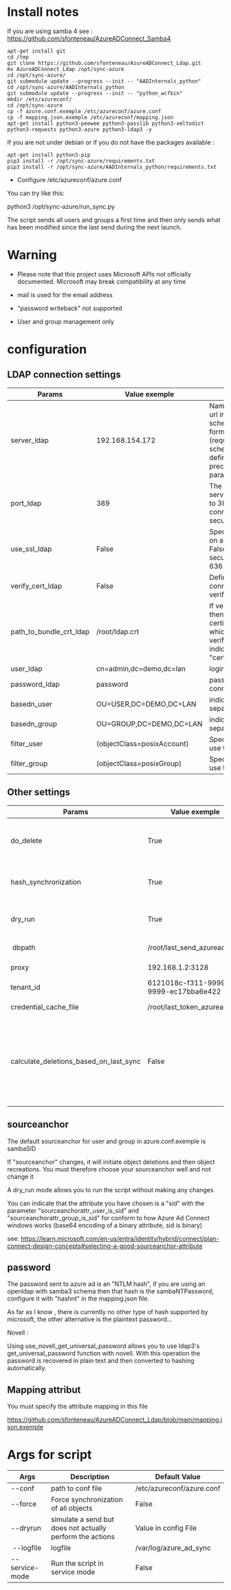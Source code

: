 Install notes
==============

If you are using samba 4 see : https://github.com/sfonteneau/AzureADConnect_Samba4

```
apt-get install git
cd /tmp
git clone https://github.com/sfonteneau/AzureADConnect_Ldap.git
mv AzureADConnect_Ldap /opt/sync-azure
cd /opt/sync-azure/
git submodule update --progress --init -- "AADInternals_python"
cd /opt/sync-azure/AADInternals_python
git submodule update --progress --init -- "python_wcfbin"
mkdir /etc/azureconf/
cd /opt/sync-azure
cp -f azure.conf.exemple /etc/azureconf/azure.conf
cp -f mapping.json.exemple /etc/azureconf/mapping.json
apt-get install python3-peewee python3-passlib python3-xmltodict python3-requests python3-azure python3-ldap3 -y
```


If you are not under debian or if you do not have the packages available :

```
apt-get install python3-pip
pip3 install -r /opt/sync-azure/requirements.txt
pip3 install -r /opt/sync-azure/AADInternals_python/requirements.txt
```

 - Configure /etc/azureconf/azure.conf
   
You can try like this:

python3 /opt/sync-azure/run_sync.py

The script sends all users and groups a first time and then only sends what has been modified since the last send during the next launch.

Warning
========

* Please note that this project uses Microsoft APIs not officially documented. Microsoft may break compatibility at any time

* mail is used for the email address

* "password writeback" not supported

* User and group management only




configuration
========================

LDAP connection settings
-------------------------------

| Params                  | Value exemple              | Description                                                                                                                                                                                          |
| ----------------------- | -------------------------- | ---------------------------------------------------------------------------------------------------------------------------------------------------------------------------------------------------- |
| server_ldap             | 192.168.154.172            | Name or ip or the complete url in the scheme://hostname:hostport format of the server (required) - port and scheme (ldap or ldaps) defined here have precedence over the parameters port and use_ssl |
| port_ldap               | 389                        | The port where the DSA server is listening (defaults to 389, for a cleartext connection, 636 for a secured connection)                                                                               |
| use_ssl_ldap            | False                      | Specifies if the connection is on a secure port (defaults to False). When True the secure port is usually set to 636                                                                                 |
| verify_cert_ldap        | False                      | Defined if the ldap ssl/tls connection should be verified and validated                                                                                                                              |
| path_to_bundle_crt_ldap | /root/ldap.crt             | If verify_cert_ldap is True then you must define a certificate bundle path with which the connection will be verified, "lib_python_certifi" indicates to check with the "certifi" library            |     
| user_ldap               | cn=admin,dc=demo,dc=lan    | login for ldap connection                                                                                                                                                                            |
| password_ldap           | password                   | password for ldap connection                                                                                                                                                                         |
| basedn_user             | OU=USER,DC=DEMO,DC=LAN     | indicate several bases dn , separate them with \|                                                                                                                                                    |                            
| basedn_group            | OU=GROUP,DC=DEMO,DC=LAN    | indicate several bases dn , separate them with \|                                                                                                                                                    |     
| filter_user             | (objectClass=posixAccount) | Specifies the ldap filter to use to find users                                                                                                                                                       |
| filter_group            | (objectClass=posixGroup)   | Specifies the ldap filter to use to find groups                                                                                                                                                      |


Other settings
-------------------------------

| Params                                 | Value exemple                        | Description                                                                                                                                                                           |
| -------------------------------------- | ------------------------------------ | ------------------------------------------------------------------------------------------------------------------------------------------------------------------------------------- |
| do_delete                              | True                                 | defined if objects found online on Azure and not present locally must be deleted.                                                                                                     |
| hash_synchronization                   | True                                 | hash_synchronization set whether passwords should be synchronized.                                                                                                                    |
| dry_run                                | True                                 | he script will display the actions but will not perform the action                                                                                                                    |
| dbpath                                 | /root/last_send_azuread.db           | the last data sent is stored there.                                                                                                                                                   |
| proxy                                  | 192.168.1.2:3128                     | define the proxy to use                                                                                                                                                               |
| tenant_id                              | 6121018c-f311-9999-9999-ec17bba6e422 | indicate the tenant_id here                                                                                                                                                           |
| credential_cache_file                  | /root/last_token_azuread.json        | indicates the path to the credentials cache                                                                                                                                           |
| calculate_deletions_based_on_last_sync | False                                | allows you not to retrieve the list of users and groups from Azure, thereby limiting the number of requests to Azure , Can only be triggered after a first successful synchronization |

sourceanchor
-----------------------------

The default sourceanchor for user and group in azure.conf.exemple is sambaSID

If "sourceanchor" changes, it will initiate object deletions and then object recreations. You must therefore choose your sourceanchor well and not change it

A dry_run mode allows you to run the script without making any changes

You can indicate that the attribute you have chosen is a "sid" with the parameter "sourceanchorattr_user_is_sid" and "sourceanchorattr_group_is_sid" for conform to how Azure Ad Connect windows works (base64 encoding of a binary attribute, sid is binary)

see: https://learn.microsoft.com/en-us/entra/identity/hybrid/connect/plan-connect-design-concepts#selecting-a-good-sourceanchor-attribute

password
-------------------------------------

The password sent to azure ad is an "NTLM hash", if you are using an openldap with samba3 schema then that hash is the sambaNTPassword, configure it with "hashnt" in the mapping.json file.

As far as I know , there is currently no other type of hash supported by microsoft, the other alternative is the plaintext password...

Novell :

Using use_novell_get_universal_password allows you to use ldap3's get_universal_password function with novell. With this operation the password is recovered in plain text and then converted to hashing automatically.

Mapping attribut
-------------------------------------

You must specify the attribute mapping in this file

https://github.com/sfonteneau/AzureADConnect_Ldap/blob/main/mapping.json.exemple

Args for script
====================================

| Args                                   | Description                                                                         | Default Value             |
| -------------------------------------- | ----------------------------------------------------------------------------------- | ------------------------- |
| --conf                                 | path to conf file                                                                   | /etc/azureconf/azure.conf |
| --force                                | Force synchronization of all objects                                                | False                     |
| --dryrun                               | simulate a send but does not actually perform the actions                           | Value in config File      |
| --logfile                              | logfile                                                                             | /var/log/azure_ad_sync    |
| --service-mode                         | Run the script in service mode                                                      | False                     |

